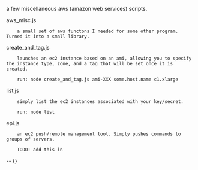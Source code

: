 a few miscellaneous aws (amazon web services) scripts.

aws_misc.js

		a small set of aws functons I needed for some other program. Turned it into a small library.


create_and_tag.js

		launches an ec2 instance based on an ami, allowing you to specify the instance type, zone, and a tag that will be set once it is created.

		run: node create_and_tag.js ami-XXX some.host.name c1.xlarge


list.js

		simply list the ec2 instances associated with your key/secret.

		run: node list


epi.js

		an ec2 push/remote management tool. Simply pushes commands to groups of servers.

		TODO: add this in

-- {}

